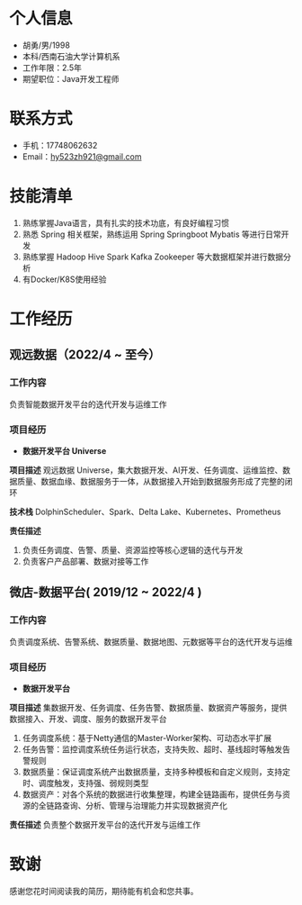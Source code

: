 # 个人信息
- 胡勇/男/1998
- 本科/西南石油大学计算机系
- 工作年限：2.5年
- 期望职位：Java开发工程师
# 联系方式
- 手机：17748062632
- Email：hy523zh921@gmail.com
# 技能清单
1. 熟练掌握Java语言，具有扎实的技术功底，有良好编程习惯
2. 熟悉 Spring 相关框架，熟练运用 Spring Springboot Mybatis 等进行日常开发
3. 熟练掌握 Hadoop Hive Spark Kafka Zookeeper 等大数据框架并进行数据分析
4. 有Docker/K8S使用经验
# 工作经历
## 观远数据（2022/4 ~ 至今）
### 工作内容
负责智能数据开发平台的迭代开发与运维工作
### 项目经历
- **数据开发平台 Universe**

**项目描述**
观远数据 Universe，集大数据开发、AI开发、任务调度、运维监控、数据质量、数据血缘、数据服务于一体，从数据接入开始到数据服务形成了完整的闭环

**技术栈**
DolphinScheduler、Spark、Delta Lake、Kubernetes、Prometheus

**责任描述**
1. 负责任务调度、告警、质量、资源监控等核心逻辑的迭代与开发
2. 负责客户产品部署、数据对接等工作

## 微店-数据平台( 2019/12 ~ 2022/4 )
### 工作内容
负责调度系统、告警系统、数据质量、数据地图、元数据等平台的迭代开发与运维
### 项目经历
- **数据开发平台**

**项目描述**
集数据开发、任务调度、任务告警、数据质量、数据资产等服务，提供数据接入、开发、调度、服务的数据开发平台

1. 任务调度系统：基于Netty通信的Master-Worker架构、可动态水平扩展
2. 任务告警：监控调度系统任务运行状态，支持失败、超时、基线超时等触发告警规则
3. 数据质量：保证调度系统产出数据质量，支持多种模板和自定义规则，支持定时、调度触发，支持强、弱规则类型
4. 数据资产：对各个系统的数据进行收集整理，构建全链路画布，提供任务与资源的全链路查询、分析、管理与治理能力并实现数据资产化


**责任描述**
负责整个数据开发平台的迭代开发与运维工作

# 致谢
感谢您花时间阅读我的简历，期待能有机会和您共事。
